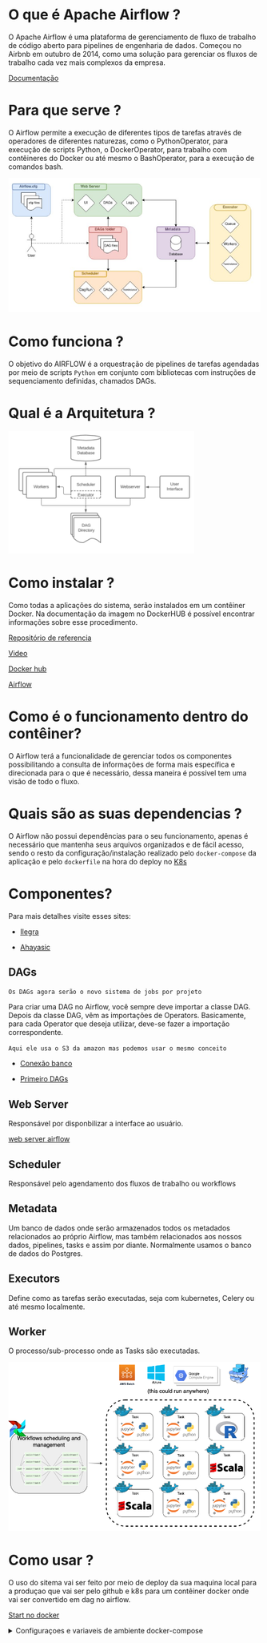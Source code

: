 # **O que é Apache Airflow ?**

O Apache Airflow é uma plataforma de gerenciamento de fluxo de trabalho de código aberto para pipelines de engenharia de dados. Começou no Airbnb em outubro de 2014, como uma solução para gerenciar os fluxos de trabalho cada vez mais complexos da empresa.

[Documentação](https://airflow.apache.org/docs/apache-airflow/stable/)

# **Para que serve ?**

O Airflow permite a execução de diferentes tipos de tarefas através de operadores de diferentes naturezas, como o PythonOperator, para execução de scripts Python, o DockerOperator, para trabalho com contêineres do Docker ou até mesmo o BashOperator, para a execução de comandos bash.

![Diagrama](../Images/Airflow//Diagrama%20Airflow.jpg)

# **Como funciona ?**

O objetivo do AIRFLOW é a orquestração de pipelines de tarefas agendadas por meio de scripts `Python` em conjunto com bibliotecas com instruções de sequenciamento definidas, chamados DAGs.

# **Qual é a Arquitetura ?**

![Arquitetura](../Images/Airflow//Arquitetura.png)

# **Como instalar ?**

Como todas a aplicações do sistema, serão instalados em um contêiner Docker. Na documentação da imagem no DockerHUB é possível encontrar informações sobre esse procedimento.

[Repositório de referencia](https://github.com/NarayanaBehera/Apache-Airflow-With-Docker-)

[Video](https://www.youtube.com/watch?v=qCi7kYg8P9U&list=PL5Gz0w1wYE8mSSxoBN--A6RekoyCw74h0&index=3)

[Docker hub](https://hub.docker.com/r/bitnami/airflow)

[Airflow](https://github.com/danilosousadba/airflow)

# **Como é o funcionamento dentro do contêiner?**

O Airflow terá a funcionalidade de gerenciar todos os componentes possibilitando a consulta de informações de forma mais específica e direcionada para o que é necessário, dessa maneira é possível tem uma visão de todo o fluxo.

# **Quais são as suas dependencias ?**

O Airflow não possui dependências para o seu funcionamento, apenas é necessário que mantenha seus arquivos organizados e de fácil acesso, sendo o resto da configuração/instalação realizado pelo `docker-compose` da aplicação e pelo `dockerfile` na hora do deploy no [K8s](../k8s/README.md)

# **Componentes?**

Para mais detalhes visite esses sites:

- [Ilegra](https://ilegra.com/blog/apache-airflow-maestro-de-pipelines-de-tarefas-agendadas/)

- [Ahayasic](https://ahayasic.github.io/apache-airflow-in-a-nutshell/content/introduction_to_apache_airflow/essential_concepts_and_components/#referencias)

## **DAGs**

`Os DAGs agora serão o novo sistema de jobs por projeto `

Para criar uma DAG no Airflow, você sempre deve importar a classe DAG. Depois da classe DAG, vêm as importações de Operators. Basicamente, para cada Operator que deseja utilizar, deve-se fazer a importação correspondente.

`Aqui ele usa o S3 da amazon mas podemos usar o mesmo conceito`

- [Conexão banco](https://www.youtube.com/watch?v=fLl_7S4_P94&t=375s)

- [Primeiro DAGs](https://estevestoni.medium.com/criando-a-primeira-dag-no-airflow-em-10-minutos-5b135618fe18)

## **Web Server**

Responsável por disponbilizar a interface ao usuário.

[web server airflow](https://airflow.apache.org/docs/apache-airflow/stable/security/webserver.html)

## **Scheduler**

Responsável pelo agendamento dos fluxos de trabalho ou workflows

## **Metadata**

Um banco de dados onde serão armazenados todos os metadados relacionados ao próprio Airflow, mas também relacionados aos nossos dados, pipelines, tasks e assim por diante. Normalmente usamos o banco de dados do Postgres.

## **Executors**

Define como as tarefas serão executadas, seja com kubernetes, Celery ou até mesmo localmente.

## **Worker**

O processo/sub-processo onde as Tasks são executadas.

![Tasks](../Images/Airflow//Tasks.png)

# **Como usar ?**

O uso do sitema vai ser feito por meio de deploy da sua maquina local para a produçao que vai ser pelo github e k8s para um contêiner docker onde vai ser convertido em dag no airflow.

[Start no docker](https://airflow.apache.org/docs/apache-airflow/stable/start/docker.html)

<details>
<summary> Configuraçoes e variaveis de ambiente docker-compose </summary>

### **Configuração**

Carregar arquivos DAG
Arquivos DAG personalizados podem ser montados em arquivos /opt/bitnami/airflow/dags.

### **Instalando módulos python adicionais**

Este contêiner suporta a instalação de módulos python adicionais no momento da inicialização. Para fazer isso, você pode montar um requirements.txtarquivo com suas necessidades específicas no caminho /bitnami/python/requirements.txt.

### **Variáveis ​​ambientais**

A instância do Airflow pode ser personalizada especificando variáveis ​​de ambiente na primeira execução. Os seguintes valores de ambiente são fornecidos para personalizar o Airflow:

### **Configuração do usuário**

- `AIRFLOW_USERNAME`: Nome de usuário do aplicativo Airflow. Padrão: usuário
- `AIRFLOW_PASSWORD`: Senha do aplicativo Airflow. Padrão: bitnami
- `AIRFLOW_EMAIL`: E-mail do aplicativo Airflow. Padrão: user@example.com

### **Configuração do fluxo de ar**

- `AIRFLOW_EXECUTOR`: Executor de fluxo de ar. Padrão: SequentialExecutor
- `AIRFLOW_FERNET_KEY`: Chave de fluxo de ar Fernet. Sem padrões.
- `AIRFLOW_SECRET_KEY`: Chave secreta do fluxo de ar. Sem padrões.
- `AIRFLOW_WEBSERVER_HOST`: Host do servidor web Airflow. Padrão: 127.0.0.1
- `AIRFLOW_WEBSERVER_PORT_NUMBER`: Porta do servidor web Airflow. Padrão: 8080
- `AIRFLOW_LOAD_EXAMPLES`: Para carregar tarefas de exemplo no aplicativo. Padrão: sim
- `AIRFLOW_BASE_URL`: URL base do servidor da Web do Airflow. Sem padrões.
- `AIRFLOW_HOSTNAME_CALLABLE`: Método para obter o nome do host. Sem padrões.
- `AIRFLOW_POOL_NAME`: Nome do conjunto. Sem padrões.
- `AIRFLOW_POOL_SIZE`: Tamanho da piscina, necessário com AIRFLOW_POOL_NAME. Sem padrões.
- `AIRFLOW_POOL_DESC`: Descrição do pool, necessária com AIRFLOW_POOL_NAME. Sem padrões.

### **Use um banco de dados existente**

- `AIRFLOW_DATABASE_HOST`: Nome do host do servidor PostgreSQL. Padrão: postgresql
- `AIRFLOW_DATABASE_PORT_NUMBER`: Porta utilizada pelo servidor PostgreSQL. Padrão: 5432
- `AIRFLOW_DATABASE_NAME`: nome do banco de dados que o Airflow usará para se conectar ao banco de dados. Padrão: bitnami_airflow
- `AIRFLOW_DATABASE_USERNAME`: usuário do banco de dados que o Airflow usará para se conectar ao banco de dados. Padrão: bn_airflow
- `AIRFLOW_DATABASE_PASSWORD`: Senha do banco de dados que o Airflow usará para se conectar ao banco de dados. Sem padrões.
- `AIRFLOW_DATABASE_USE_SSL`: Defina como sim se o banco de dados estiver usando SSL. Padrão: não
- `AIRFLOW_REDIS_USE_SSL`: Defina como sim se o Redis(R) usar SSL. Padrão: não
- `REDIS_HOST`: Nome do host para o servidor Redis(R). Padrão: redis
- `REDIS_PORT_NUMBER`: Porta usada pelo servidor Redis(R). Padrão: 6379
- `REDIS_USER`: usuário que o Airflow usará para se conectar ao Redis(R). Sem padrões.
- `REDIS_PASSWORD`: Senha que o Airflow usará para se conectar ao Redis(R). Sem padrões.
- `REDIS_DATABASE`: Número do banco de dados para o servidor Redis(R). Padrão: 1

### **Autenticação LDAP do Airflow**

- `AIRFLOW_LDAP_ENABLE`: ative a autenticação LDAP. Padrão: não
- `AIRFLOW_LDAP_URI`: URI do servidor LDAP. Sem padrões.
- `AIRFLOW_LDAP_SEARCH`: base de pesquisa LDAP. Sem padrões.
- `AIRFLOW_LDAP_UID_FIELD`: campo LDAP usado para uid. Sem padrões.
- `AIRFLOW_LDAP_BIND_USER`: nome de usuário LDAP. Sem padrões.
- `AIRFLOW_LDAP_BIND_PASSWORD`: Senha do usuário LDAP. Sem padrões.
- `AIRFLOW_USER_REGISTRATION`: Auto-registro do usuário. Padrão: Verdadeiro
- `AIRFLOW_USER_REGISTRATION_ROLE`: Função para o usuário criado. Sem padrões.
- `AIRFLOW_LDAP_ROLES_MAPPING`: Mapeamento do DN do LDAP para uma lista de funções do Airflow. Sem padrões.
- `AIRFLOW_LDAP_ROLES_SYNC_AT_LOGIN`: Substitua TODAS as funções do usuário a cada login, ou apenas no registro. Padrão: Verdadeiro
- `AIRFLOW_LDAP_USE_TLS`: Use SSL LDAP. Padrões: Falso .
- `AIRFLOW_LDAP_ALLOW_SELF_SIGNED`: Permitir certificados autoassinados em SSL LDAP. Padrão: Verdadeiro
- `AIRFLOW_LDAP_TLS_CA_CERTIFICATE`: Arquivo que armazena a CA para SSL do LDAP. Sem padrões.

- Além das variáveis ​​de ambiente anteriores, todos os parâmetros do arquivo de configuração podem ser substituídos usando variáveis ​​de ambiente com este formato: AIRFLOW**{SECTION}**{KEY}. Observe os sublinhados duplos.

### **Especificando variáveis ​​de ambiente usando o Docker Compose**

    version: '2'
        services:
        airflow:
            image: bitnami/airflow:latest
            environment:
            - AIRFLOW_FERNET_KEY=46BKJoQYlPPOexq0OhDZnIlNepKFf87WFwLbfzqDDho=
            - AIRFLOW_SECRET_KEY=a25mQ1FHTUh3MnFRSk5KMEIyVVU2YmN0VGRyYTVXY08=
            - AIRFLOW_EXECUTOR=CeleryExecutor
            - AIRFLOW_DATABASE_NAME=bitnami_airflow
            - AIRFLOW_DATABASE_USERNAME=bn_airflow
            - AIRFLOW_DATABASE_PASSWORD=bitnami1
            - AIRFLOW_PASSWORD=bitnami123
            - AIRFLOW_USERNAME=user
            - AIRFLOW_EMAIL=user@example.com
